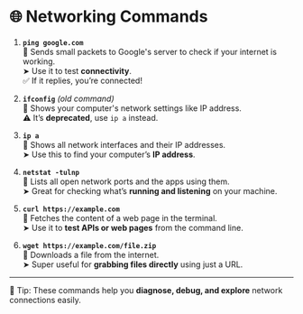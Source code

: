 # 🌐 Networking Commands

1. **`ping google.com`**  
   🔹 Sends small packets to Google's server to check if your internet is working.  
   ➤ Use it to test **connectivity**.  
   ✅ If it replies, you’re connected!

2. **`ifconfig`** *(old command)*  
   🔹 Shows your computer's network settings like IP address.  
   ⚠️ It’s **deprecated**, use `ip a` instead.

3. **`ip a`**  
   🔹 Shows all network interfaces and their IP addresses.  
   ➤ Use this to find your computer’s **IP address**.

4. **`netstat -tulnp`**  
   🔹 Lists all open network ports and the apps using them.  
   ➤ Great for checking what’s **running and listening** on your machine.

5. **`curl https://example.com`**  
   🔹 Fetches the content of a web page in the terminal.  
   ➤ Use it to **test APIs or web pages** from the command line.

6. **`wget https://example.com/file.zip`**  
   🔹 Downloads a file from the internet.  
   ➤ Super useful for **grabbing files directly** using just a URL.

---

🧠 Tip: These commands help you **diagnose, debug, and explore** network connections easily.
